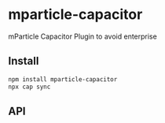 # mparticle-capacitor

mParticle Capacitor Plugin to avoid enterprise

## Install

```bash
npm install mparticle-capacitor
npx cap sync
```

## API

<docgen-index></docgen-index>

<docgen-api>
<!-- run docgen to generate docs from the source -->
<!-- More info: https://github.com/ionic-team/capacitor-docgen -->
</docgen-api>
